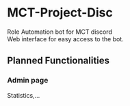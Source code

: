 # MCT-Project-Disc

Role Automation bot for MCT discord  
Web interface for easy access to the bot.

## Planned Functionalities

### Admin page
Statistics,...
